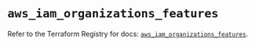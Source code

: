 # `aws_iam_organizations_features`

Refer to the Terraform Registry for docs: [`aws_iam_organizations_features`](https://registry.terraform.io/providers/hashicorp/aws/6.12.0/docs/resources/iam_organizations_features).
